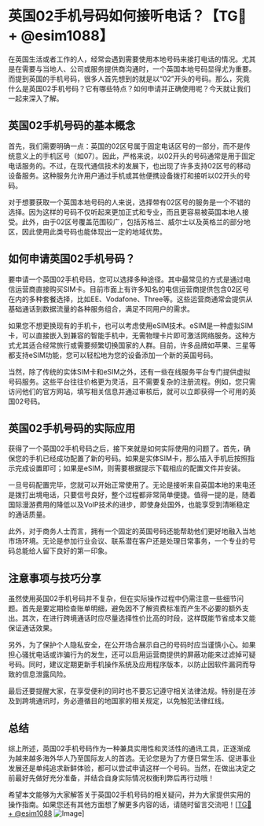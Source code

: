 # 英国02手机号码如何接听电话？【TG💪+ @esim1088】

在英国生活或者工作的人，经常会遇到需要使用本地号码来接打电话的情况。尤其是在需要与当地人、公司或服务提供商沟通时，一个英国本地号码显得尤为重要。而提到英国的手机号码，很多人首先想到的就是以“02”开头的号码。那么，究竟什么是英国02手机号码？它有哪些特点？如何申请并正确使用呢？今天就让我们一起来深入了解。

## 英国02手机号码的基本概念

首先，我们需要明确一点：英国的02区号属于固定电话区号的一部分，而不是传统意义上的手机区号（如07）。因此，严格来说，以02开头的号码通常是用于固定电话服务的。不过，在现代通信技术的发展下，也出现了许多支持02区号的移动设备服务。这种服务允许用户通过手机或其他便携设备拨打和接听以02开头的号码。

对于想要获取一个英国本地号码的人来说，选择带有02区号的服务是一个不错的选择。因为这样的号码不仅听起来更加正式和专业，而且更容易被英国本地人接受。此外，由于02区号覆盖范围较广，包括苏格兰、威尔士以及英格兰的部分地区，因此使用此类号码也能体现出一定的地域优势。

## 如何申请英国02手机号码？

要申请一个英国02手机号码，您可以选择多种途径。其中最常见的方式是通过电信运营商直接购买SIM卡。目前市面上有许多知名的电信运营商提供包含02区号在内的多种套餐选择，比如EE、Vodafone、Three等。这些运营商通常会提供从基础通话到数据流量的各种服务组合，满足不同用户的需求。

如果您不想更换现有的手机卡，也可以考虑使用eSIM技术。eSIM是一种虚拟SIM卡，可以直接嵌入到兼容的智能手机中，无需物理卡片即可激活网络服务。这种方式尤其适合经常旅行或需要频繁切换国家的人群。目前，许多品牌如苹果、三星等都支持eSIM功能，您可以轻松地为您的设备添加一个新的英国号码。

当然，除了传统的实体SIM卡和eSIM之外，还有一些在线服务平台专门提供虚拟号码服务。这些平台往往价格更为灵活，且不需要复杂的注册流程。例如，您只需访问他们的官方网站，填写相关信息并通过审核后，就可以立即获得一个可用的英国02号码。

## 英国02手机号码的实际应用

获得了一个英国02手机号码之后，接下来就是如何实际使用的问题了。首先，确保您的手机已经成功配置了新的号码。如果是实体SIM卡，那么插入手机后按照指示完成设置即可；如果是eSIM，则需要根据提示下载相应的配置文件并安装。

一旦号码配置完毕，您就可以开始正常使用了。无论是接听来自英国本地的来电还是拨打出境电话，只要信号良好，整个过程都非常简单便捷。值得一提的是，随着国际漫游费用的降低以及VoIP技术的进步，即使身处国外，也能享受到清晰稳定的通话质量。

此外，对于商务人士而言，拥有一个固定的英国号码还能帮助他们更好地融入当地市场环境。无论是参加行业会议、联系潜在客户还是处理日常事务，一个专业的号码总能给人留下良好的第一印象。

## 注意事项与技巧分享

虽然使用英国02手机号码并不复杂，但在实际操作过程中仍需注意一些细节问题。首先是要定期检查账单明细，避免因不了解资费标准而产生不必要的额外支出。其次，在进行跨境通话时应尽量选择性价比高的时段，这样既能节省成本又能保证通话效果。

另外，为了保护个人隐私安全，在公开场合展示自己的号码时应当谨慎小心。如果担心骚扰电话或诈骗行为的发生，还可以启用运营商提供的屏蔽功能来过滤掉可疑号码。同时，建议定期更新手机操作系统及应用程序版本，以防止因软件漏洞而导致的信息泄露风险。

最后还要提醒大家，在享受便利的同时也不要忘记遵守相关法律法规。特别是在涉及到跨境通讯时，务必遵循目的地国家的相关规定，以免触犯法律红线。

## 总结

综上所述，英国02手机号码作为一种兼具实用性和灵活性的通讯工具，正逐渐成为越来越多海外华人乃至国际友人的首选。无论您是为了方便日常生活、促进事业发展还是单纯追求新鲜体验，都可以尝试申请这样一个号码。当然，在做出决定之前最好先做好充分准备，并结合自身实际情况权衡利弊后再行动哦！

希望本文能够为大家解答关于英国02手机号码的相关疑问，并为大家提供实用的操作指南。如果您还有其他方面想了解更多内容的话，请随时留言交流吧！[[TG💪+ @esim1088](https://t.me/s/esim1088) ![Image](https://i.postimg.cc/4NQfJmqS/Snipaste-2025-05-13-00-14-12.png)]